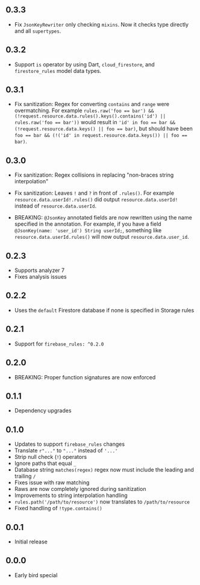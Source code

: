 ## 0.3.3

- Fix `JsonKeyRewriter` only checking `mixins`. Now it checks type directly and all `supertypes`.

## 0.3.2

- Support `is` operator by using Dart, `cloud_firestore`, and `firestore_rules` model data types.

## 0.3.1

- Fix sanitization: Regex for converting `contains` and `range` were overmatching. For example `rules.raw('foo == bar') && (!request.resource.data.rules().keys().contains('id') || rules.raw('foo == bar'))` would result in `'id' in foo == bar && (!request.resource.data.keys() || foo == bar)`, but should have been `foo == bar && (!('id' in request.resource.data.keys()) || foo == bar)`.

## 0.3.0

- Fix sanitization: Regex collisions in replacing "non-braces string interpolation" 
- Fix sanitization: Leaves `!` and `?` in front of `.rules()`. For example `resource.data.userId!.rules()` did output `resource.data.userId!` instead of `resource.data.userId`.

- BREAKING:
  `@JsonKey` annotated fields are now rewritten using the name specified in the annotation. For example, if you have a field `@JsonKey(name: 'user_id') String userId;`, something like `resource.data.userId.rules()` will now output `resource.data.user_id`.

## 0.2.3

- Supports analyzer 7
- Fixes analysis issues

## 0.2.2

- Uses the `default` Firestore database if none is specified in Storage rules

## 0.2.1

- Support for `firebase_rules: ^0.2.0`

## 0.2.0

- BREAKING: Proper function signatures are now enforced

## 0.1.1

- Dependency upgrades

## 0.1.0

- Updates to support `firebase_rules` changes
- Translate `r"..."` to `"..."` instead of `'...'`
- Strip null check (`!`) operators
- Ignore paths that equal `_`
- Database string `matches(regex)` regex now must include the leading and trailing `/`
- Fixes issue with raw matching
- Raws are now completely ignored during sanitization
- Improvements to string interpolation handling
- `rules.path('/path/to/resource')` now translates to `/path/to/resource`
- Fixed handling of `!type.contains()`

## 0.0.1

- Initial release

## 0.0.0

- Early bird special
